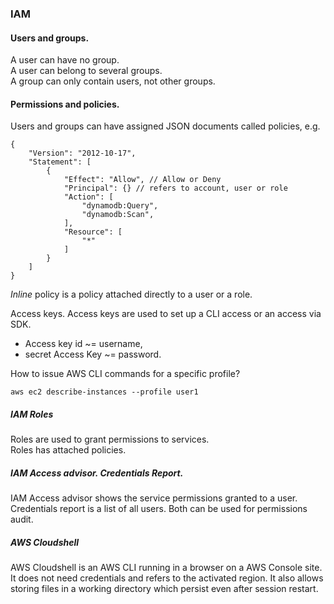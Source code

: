 ### IAM


#### Users and groups.
A user can have no group.\
A user can belong to several groups.\
A group can only contain users, not other groups.

#### Permissions and policies.
Users and groups can have assigned JSON documents called policies, e.g.
```
{
    "Version": "2012-10-17",
    "Statement": [
        {
            "Effect": "Allow", // Allow or Deny
            "Principal": {} // refers to account, user or role
            "Action": [
                "dynamodb:Query",
                "dynamodb:Scan",
            ],
            "Resource": [
                "*"
            ]
        }
    ]
}
```
*Inline* policy is a policy attached directly to a user or a role.

Access keys.
Access keys are used to set up a CLI access or an access via SDK.
 * Access key id ~= username,
 * secret Access Key ~= password.


 How to issue AWS CLI commands for a specific profile?
 ```
 aws ec2 describe-instances --profile user1
 ```

##### IAM Roles
Roles are used to grant permissions to services.\
Roles has attached policies.

##### IAM Access advisor. Credentials Report.
IAM Access advisor shows the service permissions granted to a user.
Credentials report is a list of all users.
Both can be used for permissions audit.

##### AWS Cloudshell
AWS Cloudshell is an AWS CLI running in a browser on a AWS Console site. It does not need credentials and refers to the activated region.
It also allows storing files in a working directory which persist even after session restart.
